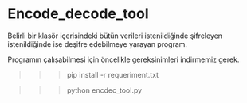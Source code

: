 # Encode_decode_tool
Belirli bir klasör içerisindeki bütün verileri istenildiğinde şifreleyen istenildiğinde ise deşifre edebilmeye yarayan program.

Programın çalışabilmesi için öncelikle gereksinimleri indirmemiz gerek.
>>> pip install -r requeriment.txt


>>> python encdec_tool.py
